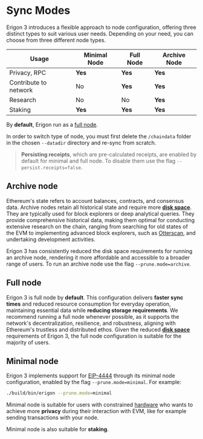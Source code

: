 # Sync Modes

Erigon 3 introduces a flexible approach to node configuration, offering three distinct types to suit various user needs. Depending on your need, you can choose from three different node types.

| Usage        | Minimal Node | Full Node | Archive Node |
|--------------|--------------|-----------|--------------|
| Privacy, RPC |    **Yes**   |   **Yes** |    **Yes**   |
| Contribute to network | No  |   **Yes** |    **Yes**   |
| Research     |    No        |    No     |    **Yes**   |
| Staking      |    **Yes**   |  **Yes**  |    **Yes**   |

By **default**, Erigon run as a [full node](#full-node).

In order to switch type of node, you must first delete the ```/chaindata``` folder in the chosen ```--datadir``` directory and re-sync from scratch.

> **Persisting receipts**, which are pre-calculated receipts, are enabled by default for minimal and full node. To disable them use the flag `--persist.receipts=false`.

## Archive node

Ethereum's state refers to account balances, contracts, and consensus data. Archive nodes retain all historical state and require  more **[disk space](../getting-started/hardware-requirements.md#archive-node-requirements)**. They are typically used for block explorers or deep analytical queries. They provide comprehensive historical data, making them optimal for conducting extensive research on the chain, ranging from searching for old states of the EVM to implementing advanced block explorers, such as [Otterscan](../tools/otterscan.md), and undertaking development activities.

Erigon 3 has consistently reduced the disk space requirements for running an archive node, rendering it more affordable and accessible to a broader range of users. To run an archive node use the flag `--prune.mode=archive`.

## Full node

Erigon 3 is full node by **default**. This configuration delivers **faster sync times** and reduced resource consumption for everyday operation, maintaining essential data while **reducing storage requirements**. We recommend running a full node whenever possible, as it supports the network's decentralization, resilience, and robustness, aligning with Ethereum's trustless and distributed ethos. Given the reduced **[disk space](../getting-started/hardware-requirements.md#full-node-requirements)** requirements of Erigon 3, the full node configuration is suitable for the majority of users. 


## Minimal node

Erigon 3 implements support for [EIP-4444](https://eips.ethereum.org/EIPS/eip-4444) through its minimal node configuration, enabled by the flag `--prune.mode=minimal`. For example:

```bash
./build/bin/erigon --prune.mode=minimal
```
Minimal node is suitable for users with constrained [hardware](../getting-started/hardware-requirements.md#minimal-node-requirements) who wants to achieve more **privacy** during their interaction with EVM, like for example sending transactions with your node.

Minimal node is also suitable for **staking**.

